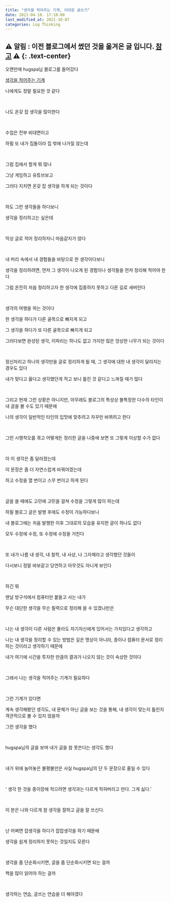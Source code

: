 ```yaml
---
title: "생각을 적어주는 기계, 어려운 글쓰기"
date: 2021-04-10. 17:10:00
last_modified_at: 2021-10-07
categories: Log Thinking
---
```

⚠ **알림** : 이전 블로그에서 썼던 것을 옮겨온 글 입니다. [참고](https://ttmdacl.github.io/log/diary/hello-blog/) ⚠
{: .text-center}
---

오랜만에 hugspa님 블로그를 들어갔다



[생각을 적어주는 기계](http://blog.naver.com/hugspa/20012756204)

나에게도 정말 필요한 것 같다

​

나도 온갖 잡 생각을 많이한다

​

수업은 전부 비대면이고

하필 또 내가 집돌이라 집 밖에 나가질 않는데

​

그럼 집에서 할게 뭐 많나

그냥 게임하고 유튜브보고

그러다 지치면 온갖 잡 생각을 하게 되는 것이다

​

하도 그런 생각들을 하다보니

생각을 정리하고는 싶은데

​

막상 글로 적어 정리하자니 마음같지가 않다

​

내 머리 속에서 내 경험들을 바탕으로 한 생각이다보니

생각을 정리하려면, 먼저 그 생각이 나오게 된 경험이나 생각들을 먼저 정리해 적어야 한다

그럼 온전히 처음 정리하고자 한 생각에 집중하지 못하고 다른 길로 새버린다

​

생각의 여행을 하는 것이다

한 생각을 하다가 다른 골목으로 빠지게 되고

그 생각을 하다가 또 다른 골목으로 빠지게 되고

그러다보면 완성된 생각, 이파리는 하나도 없고 가지만 많은 앙상한 나무가 되는 것이다

​

정신차리고 하나의 생각만을 글로 정리하게 될 때, 그 생각에 대한 내 생각이 달라지는 경우도 있다

내가 맞다고 옳다고 생각했던게 적고 보니 틀린 것 같다고 느껴질 때가 많다

​

그리고 현재 그런 상황은 아니지만, 아무래도 블로그의 특성상 불특정한 다수의 타인이 내 글을 볼 수도 있기 때문에

나의 생각이 일반적인 타인의 입맛에 맞추려고 자꾸만 바뀌려고 한다

​

그런 시행착오를 겪고 어떻게든 정리한 글을 나중에 보면 또 그렇게 이상할 수가 없다

​

아 이 생각은 좀 달라졌는데

이 문장은 좀 더 자연스럽게 바꿔야겠는데

하고 수정을 열 번이고 스무 번이고 하게 된다

​

글을 쓸 때에도 고민에 고민을 걸쳐 수정을 그렇게 많이 하는데

하필 블로그 글은 발행 후에도 수정이 가능하다보니

내 블로그에는 처음 발행한 이후 그대로의 모습을 유지한 글이 하나도 없다

모두 수정에 수정, 또 수정에 수정을 거친다

​

또 내가 나름 내 생각, 내 철학, 내 사상, 나 그자체라고 생각했던 것들이

다시보니 정말 바보같고 당연하고 아무것도 아니게 보인다

​

하긴 뭐

맨날 방구석에서 컴퓨터만 붙들고 사는 내가

무슨 대단한 생각을 무슨 필력으로 정리해 쓸 수 있겠냐만은

​

나는 내 생각이 다른 사람은 몰라도 자기자신에게 있어서는 가치있다고 생각하고

나는 내 생각을 정리할 수 있는 방법은 깊은 명상이 아니라, 종이나 컴퓨터 문서로 정리하는 것이라고 생각하기 때문에

내가 여기에 시간을 투자한 만큼의 결과가 나오지 않는 것이 속상한 것이다

​

그래서 나는 생각을 적어주는 기계가 필요하다

​

그런 기계가 있다면

계속 생각해봤던 생각도, 내 문체가 아닌 글을 보는 것을 통해, 내 생각이 맞는지 틀린지 객관적으로 볼 수 있지 않을까

그런 생각을 했다

​

hugspa님의 글을 보며 내가 글을 참 못쓴다는 생각도 했다

​

내가 위에 늘어놓은 불평불만은 사실 hugspa님의 단 두 문장으로 줄일 수 있다

​

' 생각 한 것을 종이장에 적으려면 생각과는 다르게 적혀버리고 만다. 그게 싫다.'

​

이 분은 나와 다르게 참 생각을 잘하고 글을 잘 쓰신다.

​

난 어쩌면 잡생각을 하다가 잡잡생각을 하기 때문에

생각을 쉽게 정리하지 못하는 것일지도 모른다

​

생각을 좀 단순화시키면, 글을 좀 단순화시키면 되는 걸까

책을 많이 읽어야 하는 걸까

​

생각하는 연습, 글쓰는 연습을 더 해야겠다